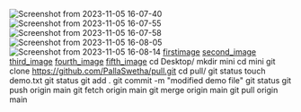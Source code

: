 ![Screenshot from 2023-11-05 16-07-40](https://github.com/PallaSwetha/new_reposito/assets/140942003/4f6888f8-52db-4070-8959-3ee396c7088a)
![Screenshot from 2023-11-05 16-07-55](https://github.com/PallaSwetha/new_reposito/assets/140942003/6b6a61e1-97cf-4196-b971-e7d03f10e4e1)
![Screenshot from 2023-11-05 16-07-58](https://github.com/PallaSwetha/new_reposito/assets/140942003/2ed00194-324a-49b9-b8ce-2a499cf75b7a)
![Screenshot from 2023-11-05 16-08-05](https://github.com/PallaSwetha/new_reposito/assets/140942003/fea1dc4e-af12-4f56-926e-a194717f3599)
![Screenshot from 2023-11-05 16-08-14](https://github.com/PallaSwetha/new_reposito/assets/140942003/77859426-a0d5-4f48-abd6-0ece6741a02f)
[firstimage](https://user-images.githubusercontent.com/140942003/280525538-02050641-b2de-4d03-816c-37942ee5bcaf.png)
[second_image](https://user-images.githubusercontent.com/140942003/280525542-131c316f-6455-4af7-b6be-211716f97a16.png)
[third_image](https://user-images.githubusercontent.com/140942003/280525547-fb4450c0-6419-40ec-869c-570dc35b0731.png)
[fourth_image](https://user-images.githubusercontent.com/140942003/280525548-a87d828d-d126-4a44-aba0-9a49257f7ac8.png)
[fifth_image](https://user-images.githubusercontent.com/140942003/280525549-49bc92a1-99d9-4ed7-8466-1f34354ffacd.png)
cd Desktop/
mkdir mini
cd mini
git clone https://github.com/PallaSwetha/pull.git
cd pull/
git status
touch demo.txt
git status 
git add .
git commit -m "modified demo file"
git status
git push origin main
git fetch origin main
git merge origin main
git pull origin main

